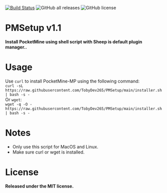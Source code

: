 [![Build Status](https://travis-ci.com/TobyDev265/PMSetup.svg?branch=main)](https://travis-ci.com/TobyDev265/PMSetup)
![GitHub all releases](https://img.shields.io/github/downloads/TobyDev265/PMSetup/total)
![GitHub license](https://img.shields.io/github/license/TobyDev265/PMSetup)
# PMSetup v1.1
**Install PocketMine using shell script with Sheep is default plugin manager..**
# Usage
Use ```curl``` to install PocketMine-MP using the following command:  
```curl -sL https://raw.githubusercontent.com/TobyDev265/PMSetup/main/installer.sh | bash -s -```  
Or ```wget```:  
```wget -q -O - https://raw.githubusercontent.com/TobyDev265/PMSetup/main/installer.sh | bash -s -```
# Notes
- Only use this script for MacOS and Linux.
- Make sure curl or wget is installed.
# License
**Released under the MIT license.**
